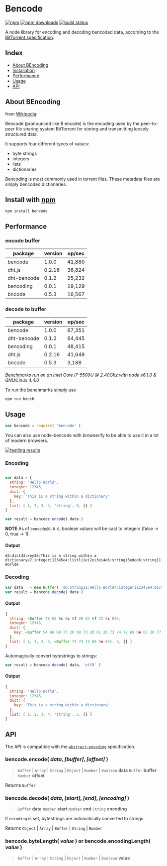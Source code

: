 # Bencode
[![npm](https://img.shields.io/npm/v/bencode.svg?style=flat-square)](https://npmjs.com/bencode)
[![npm downloads](https://img.shields.io/npm/dm/bencode.svg?style=flat-square)](https://npmjs.com/bencode)
[![build status](https://img.shields.io/travis/themasch/node-bencode/master.svg?style=flat-square)](https://travis-ci.org/themasch/node-bencode)

A node library for encoding and decoding bencoded data,
according to the [BitTorrent specification](http://www.bittorrent.org/beps/bep_0003.html).

## Index

- [About BEncoding](#about-bencoding)
- [Installation](#install-with-npm)
- [Performance](#performance)
- [Usage](#usage)
- [API](#api)

## About BEncoding

from [Wikipedia](https://en.wikipedia.org/wiki/Bencoding):

Bencode (pronounced like B encode) is the encoding used by the peer-to-peer
file sharing system BitTorrent for storing and transmitting loosely structured data.

It supports four different types of values:
- byte strings
- integers
- lists
- dictionaries

Bencoding is most commonly used in torrent files.
These metadata files are simply bencoded dictionaries.

## Install with [npm](https://npmjs.org)

```
npm install bencode
```

## Performance

### encode buffer

package     | version | op/sec
----------- | ------- | ------
bencode     | 1.0.0   | 41,880
dht.js      | 0.2.16  | 36,824
dht-bencode | 0.1.2   | 25,232
bencoding   | 0.0.1   | 19,129
bncode      | 0.5.3   | 16,567

### decode to buffer

package     | version | op/sec
----------- | ------- | ------
bencode     | 1.0.0   | 67,351
dht-bencode | 0.1.2   | 64,445
bencoding   | 0.0.1   | 48,415
dht.js      | 0.2.16  | 41,648
bncode      | 0.5.3   | 3,188

_Benchmarks run on an Intel Core i7-5500U @ 2.40Ghz with node v6.1.0 & GNU/Linux 4.4.0_

To run the benchmarks simply use

```
npm run bench
```

## Usage

```javascript
var bencode = require( 'bencode' )
```

You can also use node-bencode with browserify to be able to use it in a lot of modern browsers.

[![testling results](https://ci.testling.com/themasch/node-bencode.png)](https://ci.testling.com/themasch/node-bencode)

### Encoding

```javascript

var data = {
  string: 'Hello World',
  integer: 12345,
  dict: {
    key: 'This is a string within a dictionary'
  },
  list: [ 1, 2, 3, 4, 'string', 5, {} ]
}

var result = bencode.encode( data )

```

**NOTE** As of `bencode@0.8.0`, boolean values will be cast to integers (false -> 0, true -> 1).

#### Output

```
d4:dictd3:key36:This is a string within a dictionarye7:integeri12345e4:listli1ei2ei3ei4e6:stringi5edee6:string11:Hello Worlde
```

### Decoding

```javascript
var data   = new Buffer( 'd6:string11:Hello World7:integeri12345e4:dictd3:key36:This is a string within a dictionarye4:litli1ei2ei3ei4e6:stringi5edeee' )
var result = bencode.decode( data )
```

#### Output

```javascript
{
  string: <Buffer 48 65 6c 6c 6f 20 57 6f 72 6c 64>,
  integer: 12345,
  dict: {
    key: <Buffer 54 68 69 73 20 69 73 20 61 20 73 74 72 69 6e 67 20 77 69 74 68 69 6e 20 61 20 64 69 63 74 69 6f 6e 61 72 79>
  },
  list: [ 1, 2, 3, 4, <Buffer 73 74 72 69 6e 67>, 5, {} ]
}
```

Automagically convert bytestrings to strings:

```javascript
var result = bencode.decode( data, 'utf8' )
```

#### Output

```javascript
{
  string: 'Hello World',
  integer: 12345,
  dict: {
    key: 'This is a string within a dictionary'
  },
  list: [ 1, 2, 3, 4, 'string', 5, {} ]
}
```

## API

The API is compatible with the [`abstract-encoding`](https://github.com/mafintosh/abstract-encoding) specification.

### bencode.encode( *data*, *[buffer]*, *[offset]* )

> `Buffer` | `Array` | `String` | `Object` | `Number` | `Boolean` __data__
> `Buffer` __buffer__
> `Number` __offset__

Returns `Buffer`

### bencode.decode( *data*, *[start]*, *[end]*, *[encoding]* )

> `Buffer` __data__
> `Number` __start__
> `Number` __end__
> `String` __encoding__

If `encoding` is set, bytestrings are
automatically converted to strings.

Returns `Object` | `Array` | `Buffer` | `String` | `Number`

### bencode.byteLength( *value* ) or bencode.encodingLength( *value* )

> `Buffer` | `Array` | `String` | `Object` | `Number` | `Boolean` __value__
